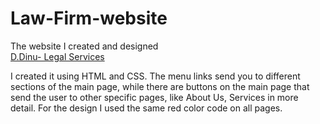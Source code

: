 # Law-Firm-website

The website I created and designed <br>
[D.Dinu- Legal Services](https://dinu-legalservices.ro/)

I created it using HTML and CSS. The menu links send you to different sections of the main page, while there are buttons on the main page that send the user to other specific pages, like About Us, Services in more detail. For the design I used the same red color code on all pages.
